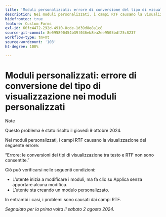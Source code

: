 ```yaml
---
title: 'Moduli personalizzati: errore di conversione del tipo di visualizzazione nei moduli personalizzati'
description: Nei moduli personalizzati, i campi RTF causano la visualizzazione di un errore.
hidefromtoc: true
feature: Custom Forms
exl-id: 60fc4472-292d-4910-8cde-1d39d8e8a1c8
source-git-commit: 8e095890454b39f046eb8ea2ee9505bdf25c8237
workflow-type: tm+mt
source-wordcount: '103'
ht-degree: 100%

---
```


# Moduli personalizzati: errore di conversione del tipo di visualizzazione nei moduli personalizzati

>[!NOTE]
>
>Questo problema è stato risolto il giovedì 9 ottobre 2024.

Nei moduli personalizzati, i campi RTF causano la visualizzazione del seguente errore:

“Errore: le conversioni dei tipi di visualizzazione tra testo e RTF non sono consentite.”

Ciò può verificarsi nelle seguenti condizioni:

* L’utente inizia a modificare i moduli, ma fa clic su Applica senza apportare alcuna modifica.
* L’utente sta creando un modulo personalizzato.

In entrambi i casi, i problemi sono causati dai campi RTF.

_Segnalato per la prima volta il sabato 2 agosto 2024._
